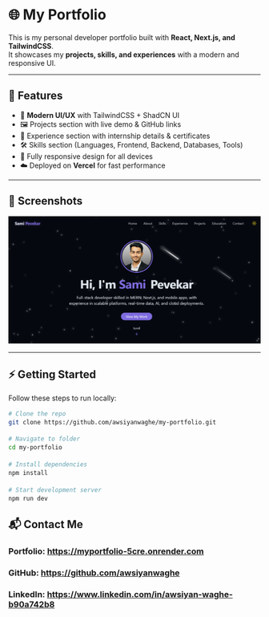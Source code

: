 # 🌐 My Portfolio

This is my personal developer portfolio built with **React, Next.js, and TailwindCSS**.  
It showcases my **projects, skills, and experiences** with a modern and responsive UI.

---

## 🚀 Features

- 🎨 **Modern UI/UX** with TailwindCSS + ShadCN UI  
- 🖼️ Projects section with live demo & GitHub links  
- 💼 Experience section with internship details & certificates  
- 🛠️ Skills section (Languages, Frontend, Backend, Databases, Tools)  
- 📱 Fully responsive design for all devices  
- ☁️ Deployed on **Vercel** for fast performance  


---

## 📸 Screenshots
![Portfolio Screenshot](./public/screenshot.png)

---
## ⚡ Getting Started

Follow these steps to run locally:

```bash
# Clone the repo
git clone https://github.com/awsiyanwaghe/my-portfolio.git

# Navigate to folder
cd my-portfolio

# Install dependencies
npm install

# Start development server
npm run dev
```

## 📬 Contact Me

### Portfolio: https://myportfolio-5cre.onrender.com

### GitHub: https://github.com/awsiyanwaghe

### LinkedIn: https://www.linkedin.com/in/awsiyan-waghe-b90a742b8
